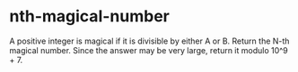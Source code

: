 # nth-magical-number
A positive integer is magical if it is divisible by either A or B.  Return the N-th magical number.  Since the answer may be very large, return it modulo 10^9 + 7.
